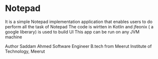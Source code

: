 # Notepad
It is a simple Notepad implementation application that enables users to do perform all the task of Notepad
The code is wirtten in Kotlin and jfeonix ( a google liberary) is used to build UI
This app can be run on any JVM machine

Author Saddam Ahmed Software Engineer B.tech from Meerut Institute of Technology, Meerut
